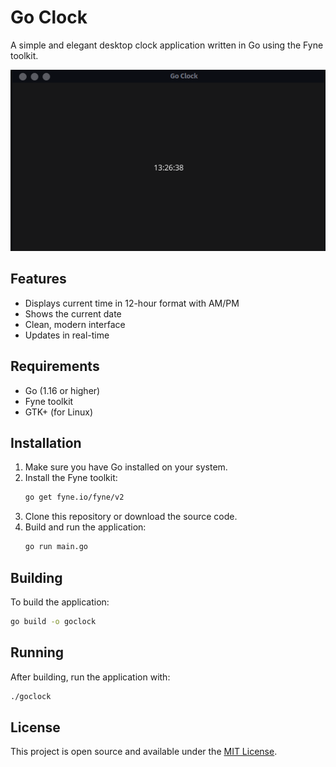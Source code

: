 # Go Clock

A simple and elegant desktop clock application written in Go using the Fyne toolkit.

![Go Clock Screenshot](https://raw.githubusercontent.com/AnnNaserNabil/goclock/main/screenshot.png)


## Features

- Displays current time in 12-hour format with AM/PM
- Shows the current date
- Clean, modern interface
- Updates in real-time

## Requirements

- Go (1.16 or higher)
- Fyne toolkit
- GTK+ (for Linux)

## Installation

1. Make sure you have Go installed on your system.
2. Install the Fyne toolkit:
   ```bash
   go get fyne.io/fyne/v2
   ```
3. Clone this repository or download the source code.
4. Build and run the application:
   ```bash
   go run main.go
   ```

## Building

To build the application:

```bash
go build -o goclock
```

## Running

After building, run the application with:

```bash
./goclock
```

## License

This project is open source and available under the [MIT License](LICENSE).
